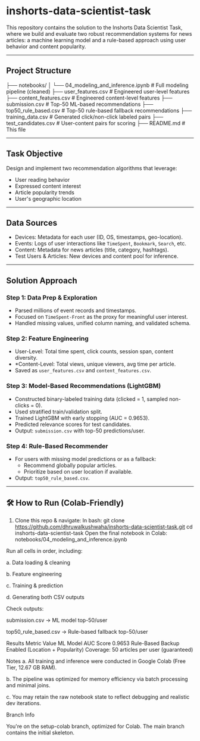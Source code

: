 # inshorts-data-scientist-task

This repository contains the solution to the Inshorts Data Scientist Task, where we build and evaluate two robust recommendation systems for news articles: a machine learning model and a rule-based approach using user behavior and content popularity.

---

##  Project Structure
├── notebooks/
│ └── 04_modeling_and_inference.ipynb # Full modeling pipeline (cleaned)
├── user_features.csv # Engineered user-level features
├── content_features.csv # Engineered content-level features
├── submission.csv # Top-50 ML-based recommendations
├── top50_rule_based.csv # Top-50 rule-based fallback recommendations
├── training_data.csv # Generated click/non-click labeled pairs
├── test_candidates.csv # User-content pairs for scoring
├── README.md # This file

---

##  Task Objective

Design and implement two recommendation algorithms that leverage:

- User reading behavior
- Expressed content interest
- Article popularity trends
- User's geographic location

---

##  Data Sources

- Devices: Metadata for each user (ID, OS, timestamps, geo-location).
- Events: Logs of user interactions like `TimeSpent`, `Bookmark`, `Search`, etc.
- Content: Metadata for news articles (title, category, hashtags).
- Test Users & Articles: New devices and content pool for inference.

---

##  Solution Approach

### Step 1: Data Prep & Exploration
- Parsed millions of event records and timestamps.
- Focused on `TimeSpent-Front` as the proxy for meaningful user interest.
- Handled missing values, unified column naming, and validated schema.

### Step 2: Feature Engineering
- User-Level: Total time spent, click counts, session span, content diversity.
- *Content-Level: Total views, unique viewers, avg time per article.
- Saved as `user_features.csv` and `content_features.csv`.

### Step 3: Model-Based Recommendations (LightGBM)
- Constructed binary-labeled training data (clicked = 1, sampled non-clicks = 0).
- Used stratified train/validation split.
- Trained LightGBM with early stopping (AUC = 0.9653).
- Predicted relevance scores for test candidates.
- Output: `submission.csv` with top-50 predictions/user.

### Step 4: Rule-Based Recommender
- For users with missing model predictions or as a fallback:
  - Recommend globally popular articles.
  - Prioritize based on user location if available.
- Output: `top50_rule_based.csv`.

---

## 🛠 How to Run (Colab-Friendly)

1. Clone this repo & navigate:
In bash:
git clone https://github.com/dhruwalkushwaha/inshorts-data-scientist-task.git
cd inshorts-data-scientist-task
Open the final notebook in Colab:
notebooks/04_modeling_and_inference.ipynb

Run all cells in order, including:

a. Data loading & cleaning

b. Feature engineering

c. Training & prediction

d. Generating both CSV outputs

Check outputs:

submission.csv → ML model top-50/user

top50_rule_based.csv → Rule-based fallback top-50/user

Results
Metric	Value
ML Model AUC Score	0.9653
Rule-Based Backup	Enabled (Location + Popularity)
Coverage: 50 articles per user (guaranteed)

Notes
a. All training and inference were conducted in Google Colab (Free Tier, 12.67 GB RAM).

b. The pipeline was optimized for memory efficiency via batch processing and minimal joins.

c. You may retain the raw notebook state to reflect debugging and realistic dev iterations.

Branch Info

You're on the setup-colab branch, optimized for Colab. The main branch contains the initial skeleton.
